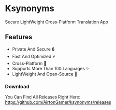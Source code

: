 # Ksynonyms

Secure LightWeight Cross-Platform Translation App

## Features

- Private And Secure 🔒
- Fast And Optimized ⚡
- Cross-Platform 📱
- Supports More Than 100 Languages ✨
- LightWeight And Open-Source 🦄

### Download

You Can Find All Releases Right Here:
https://github.com/AirtonGamer/ksynonyms/releases
